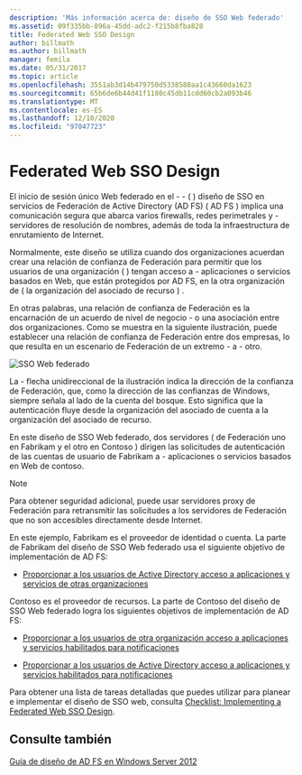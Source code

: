 ```yaml
---
description: 'Más información acerca de: diseño de SSO Web federado'
ms.assetid: 09f335bb-896a-45dd-adc2-f215b8fba828
title: Federated Web SSO Design
author: billmath
ms.author: billmath
manager: femila
ms.date: 05/31/2017
ms.topic: article
ms.openlocfilehash: 3551ab3d14b479750d5338580aa1c43660da1623
ms.sourcegitcommit: 65b6de6b44d41f1180c45db11cdd60cb2a093b46
ms.translationtype: MT
ms.contentlocale: es-ES
ms.lasthandoff: 12/10/2020
ms.locfileid: "97047723"
---
```

# <a name="federated-web-sso-design"></a>Federated Web SSO Design

El inicio de sesión único Web federado en el \- \- \( \) diseño de SSO en servicios de Federación de Active Directory (AD FS) \( AD FS \) implica una comunicación segura que abarca varios firewalls, redes perimetrales y \- servidores de resolución de nombres, además de toda la infraestructura de enrutamiento de Internet.

Normalmente, este diseño se utiliza cuando dos organizaciones acuerdan crear una relación de confianza de Federación para permitir que los usuarios de una organización \( \) tengan acceso a \- aplicaciones o servicios basados en Web, que están protegidos por AD FS, en la otra organización de \( la organización del asociado de recurso \) .

En otras palabras, una relación de confianza de Federación es la encarnación de un acuerdo de nivel de negocio \- o una asociación entre dos organizaciones. Como se muestra en la siguiente ilustración, puede establecer una relación de confianza de Federación entre dos empresas, lo que resulta en un escenario de Federación de un extremo \- a \- otro.

![SSO Web federado](media/adfs2_FederatedWebSSODesign.gif)

La \- flecha unidireccional de la ilustración indica la dirección de la confianza de Federación, que, como la dirección de las confianzas de Windows, siempre señala al lado de la cuenta del bosque. Esto significa que la autenticación fluye desde la organización del asociado de cuenta a la organización del asociado de recurso.

En este diseño de SSO Web federado, dos servidores \( de Federación uno en Fabrikam y el otro en Contoso \) dirigen las solicitudes de autenticación de las cuentas de usuario de Fabrikam a \- aplicaciones o servicios basados en Web de contoso.

> [!NOTE]
> Para obtener seguridad adicional, puede usar servidores proxy de Federación para retransmitir las solicitudes a los servidores de Federación que no son accesibles directamente desde Internet.

En este ejemplo, Fabrikam es el proveedor de identidad o cuenta. La parte de Fabrikam del diseño de SSO Web federado usa el siguiente objetivo de implementación de AD FS:

-   [Proporcionar a los usuarios de Active Directory acceso a aplicaciones y servicios de otras organizaciones](Provide-Your-Active-Directory-Users-Access-to-the-Applications-and-Services-of-Other-Organizations.md)

Contoso es el proveedor de recursos. La parte de Contoso del diseño de SSO Web federado logra los siguientes objetivos de implementación de AD FS:

-   [Proporcionar a los usuarios de otra organización acceso a aplicaciones y servicios habilitados para notificaciones](Provide-Users-in-Another-Organization-Access-to-Your-Claims-Aware-Applications-and-Services.md)

-   [Proporcionar a los usuarios de Active Directory acceso a aplicaciones y servicios habilitados para notificaciones](Provide-Your-Active-Directory-Users-Access-to-Your-Claims-Aware-Applications-and-Services.md)

Para obtener una lista de tareas detalladas que puedes utilizar para planear e implementar el diseño de SSO web, consulta [Checklist: Implementing a Federated Web SSO Design](../../ad-fs/deployment/Checklist--Implementing-a-Federated-Web-SSO-Design.md).

## <a name="see-also"></a>Consulte también
[Guía de diseño de AD FS en Windows Server 2012](AD-FS-Design-Guide-in-Windows-Server-2012.md)
